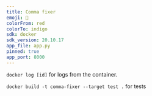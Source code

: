 ```yaml
---
title: Comma fixer
emoji: 🤗
colorFrom: red
colorTo: indigo
sdk: docker
sdk_version: 20.10.17
app_file: app.py
pinned: true
app_port: 8000
---
```


`docker log [id]` for logs from the container.

`docker build -t comma-fixer --target test .` for tests